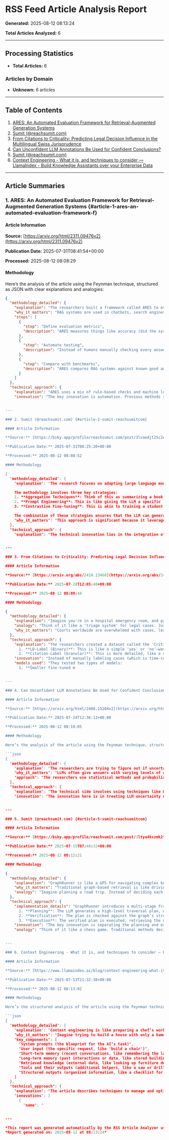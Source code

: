 # RSS Feed Article Analysis Report

**Generated:** 2025-08-12 08:13:24

**Total Articles Analyzed:** 6

---

## Processing Statistics

- **Total Articles:** 6
### Articles by Domain

- **Unknown:** 6 articles

---

## Table of Contents

1. [ARES: An Automated Evaluation Framework for Retrieval-Augmented Generation Systems](#article-1-ares-an-automated-evaluation-framework-f)
2. [Sumit (@reachsumit.com)](#article-2-sumit-reachsumitcom)
3. [From Citations to Criticality: Predicting Legal Decision Influence in the Multilingual Swiss Jurisprudence](#article-3-from-citations-to-criticality-predicting)
4. [Can Unconfident LLM Annotations Be Used for Confident Conclusions?](#article-4-can-unconfident-llm-annotations-be-used-)
5. [Sumit (@reachsumit.com)](#article-5-sumit-reachsumitcom)
6. [Context Engineering - What it is, and techniques to consider — LlamaIndex - Build Knowledge Assistants over your Enterprise Data](#article-6-context-engineering---what-it-is-and-tec)

---

## Article Summaries

### 1. ARES: An Automated Evaluation Framework for Retrieval-Augmented Generation Systems {#article-1-ares-an-automated-evaluation-framework-f}

#### Article Information

**Source:** [https://arxiv.org/html/2311.09476v2](https://arxiv.org/html/2311.09476v2)

**Publication Date:** 2025-07-31T08:41:54+00:00

**Processed:** 2025-08-12 08:08:29

#### Methodology

Here’s the analysis of the article using the Feynman technique, structured as JSON with clear explanations and analogies:

```json
{
  "methodology_detailed": {
    "explanation": "The researchers built a framework called ARES to evaluate Retrieval-Augmented Generation (RAG) systems. Think of RAG like a librarian who fetches books (retrieval) and then writes a summary based on them (generation). ARES is like a test that checks how well this librarian does their job—whether they pick the right books and write accurate summaries.",
    "why_it_matters": "RAG systems are used in chatbots, search engines, and AI assistants. If the 'librarian' picks wrong books or writes bad summaries, the answers could be misleading. ARES helps ensure these systems work reliably.",
    "steps": [
      {
        "step": "Define evaluation metrics",
        "description": "ARES measures things like accuracy (did the system get facts right?), relevance (did it use the right sources?), and fluency (does the answer sound natural?). It’s like grading a student’s essay on correctness, sources, and readability."
      },
      {
        "step": "Automate testing",
        "description": "Instead of humans manually checking every answer, ARES uses automated tools to test many questions quickly. Imagine a robot teacher grading thousands of essays in seconds."
      },
      {
        "step": "Compare with benchmarks",
        "description": "ARES compares RAG systems against known good answers (benchmarks) to see how they perform. It’s like comparing a student’s test score to the class average."
      }
    ]
  },
  "technical_approach": {
    "explanation": "ARES uses a mix of rule-based checks and machine learning models to evaluate RAG systems. For example, it might use a fact-checking model to verify answers or a language model to judge fluency.",
    "innovation": "The key innovation is automation. Previous methods relied on slow, expensive human evaluations. ARES speeds this up while keepi


---

### 2. Sumit (@reachsumit.com) {#article-2-sumit-reachsumitcom}

#### Article Information

**Source:** [https://bsky.app/profile/reachsumit.com/post/3lvaedjt25c2e](https://bsky.app/profile/reachsumit.com/post/3lvaedjt25c2e)

**Publication Date:** 2025-07-31T08:25:20+00:00

**Processed:** 2025-08-12 08:08:52

#### Methodology

{
  "methodology_detailed": {
    "explanation": "The research focuses on adapting large language models (LLMs) to generate high-quality text embeddings efficiently. Imagine LLMs as powerful engines that understand language deeply but are primarily designed for generating text. The challenge is to repurpose these engines to create compact, meaningful representations (embeddings) of entire sentences or documents, which are useful for tasks like clustering or retrieval.

    The methodology involves three key strategies:
    1. **Aggregation Techniques**: Think of this as summarizing a book by combining its chapters. The researchers experiment with different ways to condense the detailed token-level representations (words or subwords) from the LLM into a single embedding for the entire text.
    2. **Prompt Engineering**: This is like giving the LLM a specific 'lens' to view the text. By crafting prompts tailored to clustering tasks, the LLM is guided to focus on the most relevant aspects of the text for generating embeddings.
    3. **Contrastive Fine-tuning**: This is akin to training a student by showing them examples of what is similar and what is different. The LLM is fine-tuned using pairs of similar and dissimilar texts, helping it learn to produce embeddings that reflect semantic relationships more accurately.

    The combination of these strategies ensures that the LLM can generate embeddings that are both accurate and resource-efficient, without needing extensive computational resources.",
    "why_it_matters": "This approach is significant because it leverages the existing capabilities of LLMs without requiring full retraining, which is computationally expensive. It’s like upgrading a car’s engine for better performance without building a new car from scratch."
  },
  "technical_approach": {
    "explanation": "The technical innovation lies in the integration of clustering-oriented prompts with Low-Rank Adaptation (LoRA)-based contrastive fine-tuning. Her


---

### 3. From Citations to Criticality: Predicting Legal Decision Influence in the Multilingual Swiss Jurisprudence {#article-3-from-citations-to-criticality-predicting}

#### Article Information

**Source:** [https://arxiv.org/abs/2410.13460](https://arxiv.org/abs/2410.13460)

**Publication Date:** 2025-07-28T12:05:48+00:00

**Processed:** 2025-08-12 08:09:44

#### Methodology

{
  "methodology_detailed": {
    "explanation": "Imagine you're in a hospital emergency room, and patients are coming in with different levels of urgency. Some need immediate attention, while others can wait. The researchers are trying to do something similar for court cases. They want to predict which legal cases are most 'critical'—meaning which ones are likely to be influential or important in the future—so courts can prioritize them effectively.",
    "analogy": "Think of it like a 'triage system' for legal cases. Just as doctors use symptoms and medical history to prioritize patients, this study uses citations and publication status to predict the importance of legal decisions.",
    "why_it_matters": "Courts worldwide are overwhelmed with cases, leading to backlogs. By predicting which cases are most critical, courts can allocate resources more efficiently, reducing delays and ensuring important cases get the attention they deserve."
  },
  "technical_approach": {
    "explanation": "The researchers created a dataset called the 'Criticality Prediction dataset' to train models to predict the importance of legal cases. They used two types of labels to measure importance:
      1. **LD-Label (Binary)**: This is like a simple 'yes' or 'no'—was the case published as a 'Leading Decision' (LD)? Leading Decisions are cases that set important precedents.
      2. **Citation-Label (Granular)**: This is more detailed, like a score. It ranks cases based on how often they are cited by other cases and how recent those citations are. More citations and recent citations mean the case is more influential.",
    "innovation": "Instead of manually labeling cases (which is time-consuming and expensive), the researchers used an algorithm to automatically derive these labels from existing data. This allowed them to create a much larger dataset than would have been possible with manual labeling.",
    "models_used": "They tested two types of models:
      1. **Smaller fine-tuned m


---

### 4. Can Unconfident LLM Annotations Be Used for Confident Conclusions? {#article-4-can-unconfident-llm-annotations-be-used-}

#### Article Information

**Source:** [https://arxiv.org/html/2408.15204v2](https://arxiv.org/html/2408.15204v2)

**Publication Date:** 2025-07-24T12:36:13+00:00

**Processed:** 2025-08-12 08:10:05

#### Methodology

Here’s the analysis of the article using the Feynman technique, structured as JSON with clear explanations and analogies:

```json
{
  "methodology_detailed": {
    "explanation": "The researchers are trying to figure out if uncertain answers from a Large Language Model (LLM) can still be useful for making confident conclusions. Imagine you're a student who isn't sure about some answers on a test, but your teacher can still use your partially correct work to figure out the right answer. The study explores whether this 'partial correctness' in LLM responses can be leveraged similarly.",
    "why_it_matters": "LLMs often give answers with varying levels of confidence. Instead of discarding uncertain responses, the study investigates if these can be combined or analyzed to reach more reliable conclusions. This is like using a blurry photo to piece together a clearer image—even imperfect data can contribute to the final result.",
    "approach": "The researchers use statistical methods and probabilistic models to assess the reliability of LLM annotations, even when the model itself is unsure. They test how well these uncertain annotations correlate with ground truth data and whether they can be aggregated to improve accuracy."
  },
  "technical_approach": {
    "explanation": "The technical side involves using techniques like Bayesian inference and ensemble methods. Think of Bayesian inference as updating your beliefs based on new evidence—like adjusting your guess about the weather based on multiple forecasts. Ensemble methods combine multiple uncertain answers to get a more reliable result, similar to how a jury combines different opinions to reach a verdict.",
    "innovation": "The innovation here is in treating LLM uncertainty not as noise but as a signal. Instead of filtering out low-confidence responses, the study explores how to model and utilize this uncertainty to refine conclusions. This is akin to using a 'fuzzy' map to navigate—even if the details aren't pe


---

### 5. Sumit (@reachsumit.com) {#article-5-sumit-reachsumitcom}

#### Article Information

**Source:** [https://bsky.app/profile/reachsumit.com/post/3ltya4kszmk2t](https://bsky.app/profile/reachsumit.com/post/3ltya4kszmk2t)

**Publication Date:** 2025-07-15T07:48:32+00:00

**Processed:** 2025-08-12 08:12:21

#### Methodology

{
  "methodology_detailed": {
    "explanation": "GraphRunner is like a GPS for navigating complex knowledge graphs. Instead of making one turn at a time (like traditional methods), it plans the entire route first, checks if the route makes sense, and then executes it. This three-step process—planning, verification, and execution—helps avoid wrong turns (LLM reasoning errors) and dead ends (hallucinations).",
    "why_it_matters": "Traditional graph-based retrieval is like driving without a map—you might take wrong turns or get lost. GraphRunner’s approach ensures you have a clear plan, verify it’s correct, and then follow it efficiently, saving time and resources.",
    "analogy": "Imagine planning a road trip. Instead of deciding each turn as you go (which could lead to mistakes), you first map out the entire route (planning), check if the roads exist and are passable (verification), and then drive (execution). This reduces the chance of getting lost and saves fuel (computational resources)."
  },
  "technical_approach": {
    "implementation_details": "GraphRunner introduces a multi-stage framework where:
      1. **Planning**: The LLM generates a high-level traversal plan, outlining the steps needed to retrieve information from the graph.
      2. **Verification**: The plan is checked against the graph’s structure and predefined traversal actions to ensure it’s feasible and free of hallucinations.
      3. **Execution**: The verified plan is executed, retrieving the necessary information efficiently.",
    "innovation": "The key innovation is separating the planning and execution phases. Traditional methods combine reasoning and single-hop traversal at each step, which is error-prone. GraphRunner’s multi-hop planning and verification reduce errors and improve efficiency.",
    "analogy": "Think of it like a chess game. Traditional methods decide each move as they go, which can lead to mistakes. GraphRunner first plans several moves ahead (planning), checks if t


---

### 6. Context Engineering - What it is, and techniques to consider — LlamaIndex - Build Knowledge Assistants over your Enterprise Data {#article-6-context-engineering---what-it-is-and-tec}

#### Article Information

**Source:** [https://www.llamaindex.ai/blog/context-engineering-what-it-is-and-techniques-to-consider?utm_source=socials&utm_medium=li_social](https://www.llamaindex.ai/blog/context-engineering-what-it-is-and-techniques-to-consider?utm_source=socials&utm_medium=li_social)

**Publication Date:** 2025-07-13T21:32:38+00:00

**Processed:** 2025-08-12 08:13:02

#### Methodology

Here’s the structured analysis of the article using the Feynman technique, broken down into clear, beginner-friendly explanations with analogies and examples:

```json
{
  "methodology_detailed": {
    "explanation": "Context engineering is like preparing a chef’s workspace before cooking. Just as a chef needs the right ingredients, tools, and recipes to make a dish, an AI agent needs the right context—such as instructions, data, and tools—to perform tasks effectively. The article introduces 'context engineering' as a broader and more strategic approach than 'prompt engineering,' which is like giving the chef a single recipe. Context engineering involves curating all the information the AI needs, not just the immediate instructions.",
    "why_it_matters": "Imagine trying to build a house with only a hammer and no blueprints, materials, or workers. The AI agent is like the builder—it needs more than just a single instruction (the hammer) to complete the task. Context engineering ensures the AI has everything it needs to 'build' the right response or action.",
    "key_components": [
      "System prompts (the blueprint for the AI’s task)",
      "User input (the specific request, like 'build a chair')",
      "Short-term memory (recent conversations, like remembering the last step in building)",
      "Long-term memory (past interactions or data, like stored building techniques)",
      "Retrieved knowledge (external data, like looking up furniture designs)",
      "Tools and their outputs (additional helpers, like a saw or drill)",
      "Structured outputs (organized information, like a checklist for building)"
    ]
  },
  "technical_approach": {
    "explanation": "The article describes techniques to manage and optimize the context provided to AI agents. Think of the AI’s context window as a backpack with limited space. You can’t fit everything inside, so you must carefully choose what to pack. Techniques include:",
    "innovations": [
      {
        "name": "


---

*This report was generated automatically by the RSS Article Analyzer using Claude Sonnet.*
*Report generated on: 2025-08-12 at 08:13:24*
